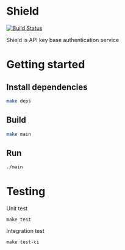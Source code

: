 # Shield

[![Build Status](https://travis-ci.com/phaesoo/shield.svg?branch=main)](https://travis-ci.com/phaesoo/shield)

Shield is API key base authentication service

# Getting started

## Install dependencies
```bash
make deps
```

## Build
```bash
make main
```

## Run
```bash
./main
```

# Testing
Unit test
```
make test
```

Integration test
```
make test-ci
```

